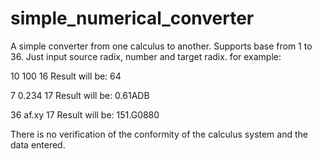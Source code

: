 # simple_numerical_converter
A simple converter from one calculus to another. Supports base from 1 to 36.
Just input source radix, number and target radix.
for example:

10
100
16
Result will be: 64

7
0.234
17
Result will be: 0.61ADB

36
af.xy
17
Result will be: 151.G0880

There is no verification of the conformity of the calculus system and the data entered.
